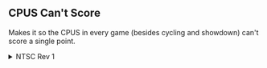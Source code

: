 
## CPUS Can't Score

Makes it so the CPUS in every game (besides cycling and showdown) can't score a single point.
<details>
<summary>NTSC Rev 1</summary>

```powerpc
0527637C 00000000
04D1B148 00000000
42000000 92000000
04F19390 00000000
```
</details>
